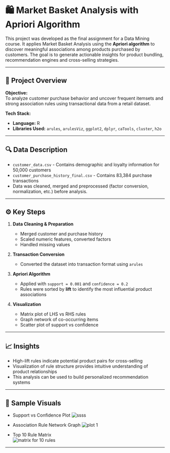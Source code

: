 # 🛍️ Market Basket Analysis with Apriori Algorithm

This project was developed as the final assignment for a Data Mining course. It applies Market Basket Analysis using the **Apriori algorithm** to discover meaningful associations among products purchased by customers. The goal is to generate actionable insights for product bundling, recommendation engines and cross-selling strategies.

---

## 📌 Project Overview

**Objective:**  
To analyze customer purchase behavior and uncover frequent itemsets and strong association rules using transactional data from a retail dataset.

**Tech Stack:**
- **Language:** R
- **Libraries Used:** `arules`, `arulesViz`, `ggplot2`, `dplyr`, `caTools`, `cluster`, `h2o`

---

## 🔍 Data Description

- `customer_data.csv` - Contains demographic and loyalty information for 50,000 customers  
- `customer_purchase_history_final.csv` - Contains 83,384 purchase transactions  
- Data was cleaned, merged and preprocessed (factor conversion, normalization, etc.) before analysis.

---

## ⚙️ Key Steps

1. **Data Cleaning & Preparation**
   - Merged customer and purchase history
   - Scaled numeric features, converted factors
   - Handled missing values

2. **Transaction Conversion**
   - Converted the dataset into transaction format using `arules`

3. **Apriori Algorithm**
   - Applied with `support = 0.001` and `confidence = 0.2`
   - Rules were sorted by **lift** to identify the most influential product associations

4. **Visualization**
   - Matrix plot of LHS vs RHS rules
   - Graph network of co-occurring items
   - Scatter plot of support vs confidence

---

## 📈 Insights

- High-lift rules indicate potential product pairs for cross-selling
- Visualization of rule structure provides intuitive understanding of product relationships
- This analysis can be used to build personalized recommendation systems

---

## 📸 Sample Visuals

- Support vs Confidence Plot
  ![ssss](https://github.com/user-attachments/assets/acb51cdb-dc4e-4aa1-a0a4-790b3e041ae8)

- Association Rule Network Graph
  ![plot 1](https://github.com/user-attachments/assets/e9540542-8273-48dc-ac06-85b266358d36)

- Top 10 Rule Matrix  
![matrix for 10 rules](https://github.com/user-attachments/assets/3b4c1f34-51e0-4cd0-92c8-6603540502ad)


---

